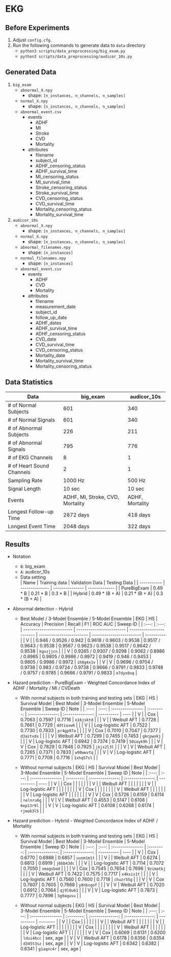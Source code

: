 # EKG

## Before Experiments
1. Adjust `config.cfg`.
1. Run the following commands to generate data to `data` directory
    * `python3 scripts/data_preprocessing/big_exam.py`
    * `python3 scripts/data_preprocessing/audicor_10s.py`

## Generated Data
1. `big_exam`
    * `abnormal_X.npy`
        * shape: `[n_instances, n_channels, n_samples]`
    * `normal_X.npy`
        * shape: `[n_instances, n_channels, n_samples]`
    * `abnormal_event.csv`
        * events
            * ADHF
            * MI
            * Stroke
            * CVD
            * Mortality
        * attributes
            * filename
            * subject_id
            * ADHF_censoring_status
            * ADHF_survival_time
            * MI_censoring_status
            * MI_survival_time
            * Stroke_censoring_status
            * Stroke_survival_time
            * CVD_censoring_status
            * CVD_survival_time
            * Mortality_censoring_status
            * Mortality_survival_time
2. `audicor_10s`
    * `abnormal_X.npy`
        * shape: `[n_instances, n_channels, n_samples]`
    * `normal_X.npy`
        * shape: `[n_instances, n_channels, n_samples]`
    * `abnormal_filenames.npy`
        * shape: `[n_instances]`
    * `normal_filenames.npy`
        * shape: `[n_instances]`
    * `abnormal_event.csv`
        * events
            * ADHF
            * CVD
            * Mortality
        * attributes
            * filename
            * measurement_date
            * subject_id
            * follow_up_date
            * ADHF_dates
            * ADHF_survival_time
            * ADHF_censoring_status
            * CVD_date
            * CVD_survival_time
            * CVD_censoring_status
            * Mortality_date
            * Mortality_survival_time
            * Mortality_censoring_status

## Data Statistics
| Data                      	| big_exam                         	| audicor_10s     	|
|---------------------------	|----------------------------------	|-----------------	|
| # of Normal Subjects      	| 601                              	| 340              	|
| # of Normal Signals       	| 601                              	| 340              	|
| # of Abnormal Subjects    	| 226                              	| 211             	|
| # of Abnormal Signals     	| 795                             	| 776            	|
| # of EKG Channels         	| 8                                	| 1               	|
| # of Heart Sound Channels 	| 2                                	| 1               	|
| Sampling Rate             	| 1000 Hz                          	| 500 Hz          	|
| Signal Length             	| 10 sec                           	| 10 sec          	|
| Events                    	| ADHF, MI, Stroke, CVD, Mortality 	| ADHF, Mortality 	|
| Longest Follow-up Time    	| 2872 days                        	| 418 days        	|
| Longest Event Time    	    | 2048 days                         | 322 days         	|

## Results
* Notation
    * `B`: big_exam
    * `A`: audicor_10s
    * Data setting      
        | Name        | Training data  | Validation Data | Testing Data  |
        | ----------- | -------------- | --------------- | ------------- |
        | PureBigExam | 0.49 * B       | 0.21 * B        | 0.3 * B       |
        | Hybrid      | 0.49 * (B + A) | 0.21 * (B + A)  | 0.3 * (B + A) |

* Abnormal detection - Hybrid
    * Best Model / 3-Model Ensemble / 5-Model Ensemble
        |  EKG  |  HS   | Accuracy                 | Precision                | Recall                   | F1                       | ROC AUC                  | Sweep ID   |
        | :---: | :---: | ------------------------ | ------------------------ | ------------------------ | ------------------------ | ------------------------ | ---------- |
        |   V   |       | 0.946 / 0.9526 / 0.942   | 0.9618 / 0.9603 / 0.9538 | 0.9517 / 0.9643 / 0.9538 | 0.9567 / 0.9623 / 0.9538 | 0.9517 / 0.9642 / 0.9538 | `hgvzjjcn` |
        |       |   V   | 0.9265 / 0.9307 / 0.9298 | 0.9062 / 0.8986 / 0.8985 | 0.9805 / 0.9986 / 0.9972 | 0.9419 / 0.946 / 0.9453  | 0.9805 / 0.9986 / 0.9972 | `ih8g4x1v` |
        |   V   |   V   | 0.9696 / 0.9704 / 0.9738 | 0.983  / 0.9724 / 0.9738 | 0.9666 / 0.9791 / 0.9833 | 0.9748 / 0.9757 / 0.9785 | 0.9666 / 0.9791 / 0.9833 | `e7dyx0xq` |

* Hazard prediction - PureBigExam - Weighted Concordance Index of ADHF / Mortality / MI / CVDeath
    * With normal subjects in both training and testing sets
        |  EKG  |  HS   | Survival Model   | Best Model | 3-Model Ensemble | 5-Model Ensemble | Sweep ID   | Note |
        | :---: | :---: | :--------------- | :--------: | :--------------: | :--------------: | ---------- | ---- |
        |   V   |       | Cox              |   0.7063   |      0.7597      |      0.7716      | `n16jsktd` |      |
        |   V   |       | Weibull AFT      |   0.7728   |      0.7661      |      0.7729      | `ddtiuvw6` |      |
        |   V   |       | Log-logistic AFT |   0.7522   |      0.7730      |      0.7833      | `pr4gp97a` |      |
        |       |   V   | Cox              |   0.7010   |      0.7047      |      0.7377      | `d3aitvdx` |      |
        |       |   V   | Weibull AFT      |   0.7299   |      0.7455      |      0.7453      | `gkcpwxkj` |      |
        |       |   V   | Log-logistic AFT |   0.6942   |      0.7374      |      0.7419      | `50ioyk9h` |      |
        |   V   |   V   | Cox              |   0.7829   |      0.7848      |      0.7925      | `jkjs2l3l` |      |
        |   V   |   V   | Weibull AFT      |   0.7265   |      0.7371      |      0.7833      | `w98wwvtq` |      |
        |   V   |   V   | Log-logistic AFT |   0.7771   |      0.7709      |      0.7716      | `1xhq57sl` |      |

    * Without normal subjects
        |  EKG  |  HS   | Survival Model   | Best Model | 3-Model Ensemble | 5-Model Ensemble | Sweep ID   | Note |
        | :---: | :---: | :--------------- | :--------: | :--------------: | :--------------: | ---------- | ---- |
        |   V   |       | Cox              |            |                  |                  |            |      |
        |   V   |       | Weibull AFT      |            |                  |                  |            |      |
        |   V   |       | Log-logistic AFT |            |                  |                  |            |      |
        |       |   V   | Cox              |            |                  |                  |            |      |
        |       |   V   | Weibull AFT      |            |                  |                  |            |      |
        |       |   V   | Log-logistic AFT |            |                  |                  |            |      |
        |   V   |   V   | Cox              |   0.5726   |      0.6159      |      0.6114      | `nelnru6g` |      |
        |   V   |   V   | Weibull AFT      |   0.4553   |      0.5147      |      0.6108      | `6ep13r9l` |      |
        |   V   |   V   | Log-logistic AFT |   0.6108   |      0.6268      |      0.6174      | `rjmo63l5` |      |


* Hazard prediction - Hybrid - Weighted Concordance Index of ADHF / Mortality
    * With normal subjects in both training and testing sets
        |  EKG  |  HS   | Survival Model   | Best Model | 3-Model Ensemble | 5-Model Ensemble | Sweep ID   | Note |
        | :---: | :---: | :--------------- | :--------: | :--------------: | :--------------: | ---------- | ---- |
        |   V   |       | Cox              |   0.6770   |      0.6988      |      0.6857      | `uunm1m1t` |      |
        |   V   |       | Weibull AFT      |   0.6274   |      0.6813      |      0.6919      | `j6bb43dc` |      |
        |   V   |       | Log-logistic AFT |   0.7114   |      0.7072      |      0.7050      | `vmagsbod` |      |
        |       |   V   | Cox              |   0.7545   |      0.7654      |      0.7696      | `9zimatkj` |      |
        |       |   V   | Weibull AFT      |   0.7422   |      0.7575      |      0.7717      | `x4kxis1t` |      |
        |       |   V   | Log-logistic AFT |   0.7560   |      0.7600      |      0.7718      | `chuzr55g` |      |
        |   V   |   V   | Cox              |   0.7607   |      0.7605      |      0.7668      | `y8nbsgof` |      |
        |   V   |   V   | Weibull AFT      |   0.7020   |      0.6912      |      0.7064      | `qj9l0u63` |      |
        |   V   |   V   | Log-logistic AFT |   0.7873   |      0.7777      |      0.7896      | `3g9aqusu` |      |
        
    * Without normal subjects
        |  EKG  |  HS   | Survival Model   | Best Model | 3-Model Ensemble | 5-Model Ensemble | Sweep ID   | Note     |
        | :---: | :---: | :--------------- | :--------: | :--------------: | :--------------: | ---------- | -------- |
        |   V   |       | Cox              |            |                  |                  |            |          |
        |   V   |       | Weibull AFT      |            |                  |                  |            |          |
        |   V   |       | Log-logistic AFT |            |                  |                  |            |          |
        |       |   V   | Cox              |            |                  |                  |            |          |
        |       |   V   | Weibull AFT      |            |                  |                  |            |          |
        |       |   V   | Log-logistic AFT |            |                  |                  |            |          |
        |   V   |   V   | Cox              |   0.6069   |      0.6131      |      0.6200      | `ldui46cc` | sex, age |
        |   V   |   V   | Weibull AFT      |   0.6178   |      0.6356      |      0.6354      | `d345t3sz` | sex, age |
        |   V   |   V   | Log-logistic AFT |   0.6342   |      0.6382      |      0.6341      | `g1aqnc4r` | sex, age |